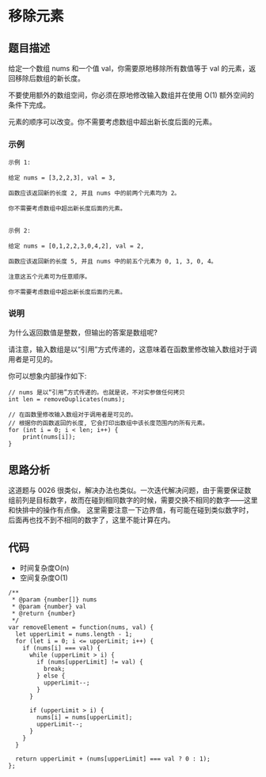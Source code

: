 # 移除元素

## 题目描述
给定一个数组 nums 和一个值 val，你需要原地移除所有数值等于 val 的元素，返回移除后数组的新长度。

不要使用额外的数组空间，你必须在原地修改输入数组并在使用 O(1) 额外空间的条件下完成。

元素的顺序可以改变。你不需要考虑数组中超出新长度后面的元素。

### 示例
```
示例 1:

给定 nums = [3,2,2,3], val = 3,

函数应该返回新的长度 2, 并且 nums 中的前两个元素均为 2。

你不需要考虑数组中超出新长度后面的元素。


示例 2:

给定 nums = [0,1,2,2,3,0,4,2], val = 2,

函数应该返回新的长度 5, 并且 nums 中的前五个元素为 0, 1, 3, 0, 4。

注意这五个元素可为任意顺序。

你不需要考虑数组中超出新长度后面的元素。
```

### 说明
为什么返回数值是整数，但输出的答案是数组呢?

请注意，输入数组是以“引用”方式传递的，这意味着在函数里修改输入数组对于调用者是可见的。

你可以想象内部操作如下:

```
// nums 是以“引用”方式传递的。也就是说，不对实参做任何拷贝
int len = removeDuplicates(nums);

// 在函数里修改输入数组对于调用者是可见的。
// 根据你的函数返回的长度, 它会打印出数组中该长度范围内的所有元素。
for (int i = 0; i < len; i++) {
    print(nums[i]);
}
```

## 思路分析
这道题与 0026 很类似，解决办法也类似。一次迭代解决问题，由于需要保证数组前列是目标数字，故而在碰到相同数字的时候，需要交换不相同的数字——这里和快排中的操作有点像。
这里需要注意一下边界值，有可能在碰到类似数字时，后面再也找不到不相同的数字了，这里不能计算在内。

## 代码
- 时间复杂度O(n)
- 空间复杂度O(1)

```
/**
 * @param {number[]} nums
 * @param {number} val
 * @return {number}
 */
var removeElement = function(nums, val) {
  let upperLimit = nums.length - 1;
  for (let i = 0; i <= upperLimit; i++) {
    if (nums[i] === val) {
      while (upperLimit > i) {
        if (nums[upperLimit] != val) {
          break;
        } else {
          upperLimit--;
        }
      }

      if (upperLimit > i) {
        nums[i] = nums[upperLimit];
        upperLimit--;
      }
    }
  }

  return upperLimit + (nums[upperLimit] === val ? 0 : 1);
};
```